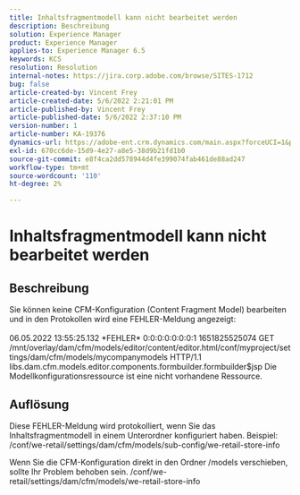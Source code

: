 ```yaml
---
title: Inhaltsfragmentmodell kann nicht bearbeitet werden
description: Beschreibung
solution: Experience Manager
product: Experience Manager
applies-to: Experience Manager 6.5
keywords: KCS
resolution: Resolution
internal-notes: https://jira.corp.adobe.com/browse/SITES-1712
bug: false
article-created-by: Vincent Frey
article-created-date: 5/6/2022 2:21:01 PM
article-published-by: Vincent Frey
article-published-date: 5/6/2022 2:37:10 PM
version-number: 1
article-number: KA-19376
dynamics-url: https://adobe-ent.crm.dynamics.com/main.aspx?forceUCI=1&pagetype=entityrecord&etn=knowledgearticle&id=c91330bb-47cd-ec11-a7b5-6045bd00db25
exl-id: 670cc6de-15d9-4e27-a8e5-38d9b21fd1b0
source-git-commit: e8f4ca2dd578944d4fe399074fab461de88ad247
workflow-type: tm+mt
source-wordcount: '110'
ht-degree: 2%

---
```


# Inhaltsfragmentmodell kann nicht bearbeitet werden

## Beschreibung


Sie können keine CFM-Konfiguration (Content Fragment Model) bearbeiten und in den Protokollen wird eine FEHLER-Meldung angezeigt:
<br><br>06.05.2022 13:55:25.132 \*FEHLER\* 0:0:0:0:0:0:0:1 1651825525074 GET /mnt/overlay/dam/cfm/models/editor/content/editor.html/conf/myproject/settings/dam/cfm/models/mycompanymodels HTTP/1.1 libs.dam.cfm.models.editor.components.formbuilder.formbuilder$jsp Die Modellkonfigurationsressource ist eine nicht vorhandene Ressource.<br>

## Auflösung


Diese FEHLER-Meldung wird protokolliert, wenn Sie das Inhaltsfragmentmodell in einem Unterordner konfiguriert haben.
Beispiel: /conf/we-retail/settings/dam/cfm/models/sub-config/we-retail-store-info 

Wenn Sie die CFM-Konfiguration direkt in den Ordner /models verschieben, sollte Ihr Problem behoben sein.
/conf/we-retail/settings/dam/cfm/models/we-retail-store-info
